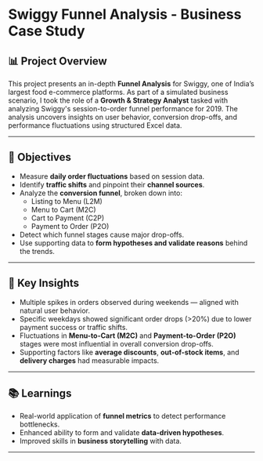 # Swiggy Funnel Analysis - Business Case Study

## 📊 Project Overview

This project presents an in-depth **Funnel Analysis** for Swiggy, one of India’s largest food e-commerce platforms. As part of a simulated business scenario, I took the role of a **Growth & Strategy Analyst** tasked with analyzing Swiggy's session-to-order funnel performance for 2019. The analysis uncovers insights on user behavior, conversion drop-offs, and performance fluctuations using structured Excel data.

---

## 🧠 Objectives

- Measure **daily order fluctuations** based on session data.
- Identify **traffic shifts** and pinpoint their **channel sources**.
- Analyze the **conversion funnel**, broken down into:
  - Listing to Menu (L2M)
  - Menu to Cart (M2C)
  - Cart to Payment (C2P)
  - Payment to Order (P2O)
- Detect which funnel stages cause major drop-offs.
- Use supporting data to **form hypotheses and validate reasons** behind the trends.


---

## 📌 Key Insights

- Multiple spikes in orders observed during weekends — aligned with natural user behavior.
- Specific weekdays showed significant order drops (>20%) due to lower payment success or traffic shifts.
- Fluctuations in **Menu-to-Cart (M2C)** and **Payment-to-Order (P2O)** stages were most influential in overall conversion drop-offs.
- Supporting factors like **average discounts**, **out-of-stock items**, and **delivery charges** had measurable impacts.

---

## 📚 Learnings

- Real-world application of **funnel metrics** to detect performance bottlenecks.
- Enhanced ability to form and validate **data-driven hypotheses**.
- Improved skills in **business storytelling** with data.

---
